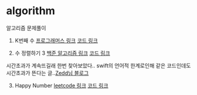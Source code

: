 # algorithm
알고리즘 문제풀이
<br>

1. K번째 수
[프로그래머스 링크](https://programmers.co.kr/learn/courses/30/lessons/42748?language=swift)
[코드 링크](https://github.com/Limwin94/algorithm/blob/master/happynumber.swift)

2. 수 정렬하기 3
[백준 알고리즘 링크](https://www.acmicpc.net/problem/10989)
[코드 링크](https://github.com/Limwin94/algorithm/blob/master/numberSort3.swift)

시간초과가 계속뜨길래 한번 찾아보았다..
swift의 언어적 한계로인해 같은 코드인데도 시간초과가 뜬다는 글..[Zedd님 블로그](https://zeddios.tistory.com/648)

3. Happy Number
[leetcode 링크](https://leetcode.com/problems/happy-number/)
[코드 링크](https://github.com/Limwin94/algorithm/blob/master/happynumber.swift)
